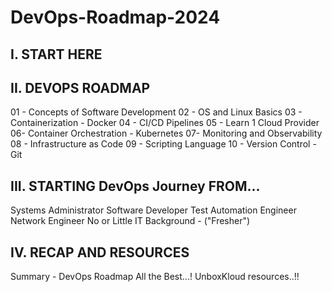 # DevOps-Roadmap-2024

## I. START HERE

## II. DEVOPS ROADMAP
01 - Concepts of Software Development 
02 - OS and Linux Basics 
03 - Containerization - Docker 
04 - CI/CD Pipelines
05 - Learn 1 Cloud Provider
06- Container Orchestration - Kubernetes
07- Monitoring and Observability
08 - Infrastructure as Code
09 - Scripting Language
10 - Version Control - Git

## III. STARTING DevOps Journey FROM...
Systems Administrator 
Software Developer
Test Automation Engineer 
Network Engineer
No or Little IT Background - ("Fresher")

## IV. RECAP AND RESOURCES
Summary - DevOps Roadmap
All the Best...!
UnboxKloud resources..!!
